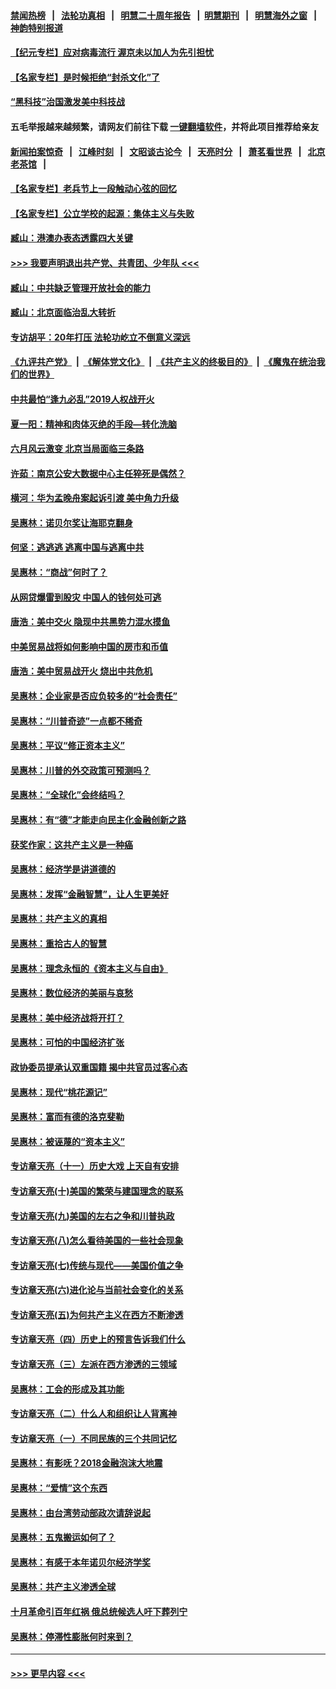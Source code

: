 #### [禁闻热榜](热点新闻.md?=0)  &nbsp;&nbsp;|&nbsp;&nbsp; [法轮功真相](https://github.com/gfw-breaker/truth/blob/master/README.md?=0) &nbsp;&nbsp;|&nbsp;&nbsp; [明慧二十周年报告](https://github.com/gfw-breaker/mh-reports/blob/master/README.md?=0) &nbsp;&nbsp;|&nbsp;&nbsp;[明慧期刊](https://github.com/gfw-breaker/mh-qikan) &nbsp;&nbsp;|&nbsp;&nbsp; [明慧海外之窗](https://github.com/gfw-breaker/mh-news/blob/master/README.md?=0) &nbsp;&nbsp;|&nbsp;&nbsp; [神韵特别报道](https://github.com/gfw-breaker/mh-news/blob/master/shenyun.md?=0)
#### [【纪元专栏】应对病毒流行 渥京未以加人为先引担忧](../pages/nsc423/n11875714.md?t=03042331) 
#### [【名家专栏】是时候拒绝“封杀文化”了](../pages/nsc423/n11814093.md?t=03042331) 
#### [“黑科技”治国激发美中科技战](../pages/nsc423/n11638056.md?t=03042331) 
#### 五毛举报越来越频繁，请网友们前往下载 [一键翻墙软件](https://github.com/gfw-breaker/ssr-accounts)，并将此项目推荐给亲友
#### [新闻拍案惊奇](https://github.com/gfw-breaker/banned-news/blob/master/pages/link4.md) &nbsp;&nbsp;|&nbsp;&nbsp; [江峰时刻](https://github.com/gfw-breaker/banned-news/blob/master/pages/link4.md) &nbsp;&nbsp;|&nbsp;&nbsp; [文昭谈古论今](https://github.com/gfw-breaker/banned-news/blob/master/pages/link4.md) &nbsp;&nbsp;|&nbsp;&nbsp; [天亮时分](https://github.com/gfw-breaker/banned-news/blob/master/pages/link4.md) &nbsp;&nbsp;|&nbsp;&nbsp; [萧茗看世界](https://github.com/gfw-breaker/banned-news/blob/master/pages/link4.md) &nbsp;&nbsp;|&nbsp;&nbsp; [北京老茶馆](https://github.com/gfw-breaker/banned-news/blob/master/pages/link4.md) &nbsp;&nbsp;|&nbsp;&nbsp; 
#### [【名家专栏】老兵节上一段触动心弦的回忆](../pages/nsc423/n11646016.md?t=03042331) 
#### [【名家专栏】公立学校的起源：集体主义与失败](../pages/nsc423/n11601833.md?t=03042331) 
#### [臧山：港澳办表态透露四大关键](../pages/nsc423/n11421628.md?t=03042331) 
#### [>>> 我要声明退出共产党、共青团、少年队 <<<](https://github.com/begood0513/goodnews/blob/master/quit/letter.md) 
#### [臧山：中共缺乏管理开放社会的能力](../pages/nsc423/n11407457.md?t=03042331) 
#### [臧山：北京面临治乱大转折](../pages/nsc423/n11406895.md?t=03042331) 
#### [专访胡平：20年打压 法轮功屹立不倒意义深远](../pages/nsc423/n11398800.md?t=03042331) 
#### [《九评共产党》](https://github.com/begood0513/9ping.md/blob/master/README.md) &nbsp;|&nbsp; [《解体党文化》](../../../../jtdwh.md/blob/master/README.md)  &nbsp;|&nbsp; [《共产主义的终极目的》](../../../../gczydzjmd.md/blob/master/README.md) &nbsp;|&nbsp; [《魔鬼在统治我们的世界》](../../../../mgztzwmdsj.md/blob/master/README.md) 
#### [中共最怕“逢九必乱”2019人权战开火](../pages/nsc423/n11385248.md?t=03042331) 
#### [夏一阳：精神和肉体灭绝的手段—转化洗脑](../pages/nsc423/n11368250.md?t=03042331) 
#### [六月风云激变 北京当局面临三条路](../pages/nsc423/n11313668.md?t=03042331) 
#### [许茹：南京公安大数据中心主任猝死是偶然？](../pages/nsc423/n11064744.md?t=03042331) 
#### [横河：华为孟晚舟案起诉引渡 美中角力升级](../pages/nsc423/n11027230.md?t=03042331) 
#### [吴惠林：诺贝尔奖让海耶克翻身](../pages/nsc423/n10890049.md?t=03042331) 
#### [何坚：逃逃逃 逃离中国与逃离中共](../pages/nsc423/n10592891.md?t=03042331) 
#### [吴惠林：“商战”何时了？](../pages/nsc423/n10573558.md?t=03042331) 
#### [从网贷爆雷到股灾 中国人的钱何处可逃](../pages/nsc423/n10572800.md?t=03042331) 
#### [唐浩：美中交火 隐现中共黑势力混水摸鱼](../pages/nsc423/n10544040.md?t=03042331) 
#### [中美贸易战将如何影响中国的房市和币值](../pages/nsc423/n10543697.md?t=03042331) 
#### [唐浩：美中贸易战开火 烧出中共危机](../pages/nsc423/n10540126.md?t=03042331) 
#### [吴惠林：企业家是否应负较多的“社会责任”](../pages/nsc423/n10535022.md?t=03042331) 
#### [吴惠林：“川普奇迹”一点都不稀奇](../pages/nsc423/n10512808.md?t=03042331) 
#### [吴惠林：平议“修正资本主义”](../pages/nsc423/n10495724.md?t=03042331) 
#### [吴惠林：川普的外交政策可预测吗？](../pages/nsc423/n10462387.md?t=03042331) 
#### [吴惠林：“全球化”会终结吗？](../pages/nsc423/n10452838.md?t=03042331) 
#### [吴惠林：有“德”才能走向民主化金融创新之路](../pages/nsc423/n10432292.md?t=03042331) 
#### [获奖作家：这共产主义是一种癌](../pages/nsc423/n10431541.md?t=03042331) 
#### [吴惠林：经济学是讲道德的](../pages/nsc423/n10398014.md?t=03042331) 
#### [吴惠林：发挥“金融智慧”，让人生更美好](../pages/nsc423/n10375019.md?t=03042331) 
#### [吴惠林：共产主义的真相](../pages/nsc423/n10351394.md?t=03042331) 
#### [吴惠林：重拾古人的智慧](../pages/nsc423/n10337691.md?t=03042331) 
#### [吴惠林：理念永恒的《资本主义与自由》](../pages/nsc423/n10316274.md?t=03042331) 
#### [吴惠林：数位经济的美丽与哀愁](../pages/nsc423/n10292946.md?t=03042331) 
#### [吴惠林：美中经济战将开打？](../pages/nsc423/n10258825.md?t=03042331) 
#### [吴惠林：可怕的中国经济扩张](../pages/nsc423/n10219147.md?t=03042331) 
#### [政协委员提承认双重国籍 揭中共官员过客心态](../pages/nsc423/n10208809.md?t=03042331) 
#### [吴惠林：现代“桃花源记”](../pages/nsc423/n10185234.md?t=03042331) 
#### [吴惠林：富而有德的洛克斐勒](../pages/nsc423/n10142264.md?t=03042331) 
#### [吴惠林：被诬蔑的“资本主义”](../pages/nsc423/n10124816.md?t=03042331) 
#### [专访章天亮（十一）历史大戏 上天自有安排](../pages/nsc423/n10094905.md?t=03042331) 
#### [专访章天亮(十)美国的繁荣与建国理念的联系](../pages/nsc423/n10094899.md?t=03042331) 
#### [专访章天亮(九)美国的左右之争和川普执政](../pages/nsc423/n10094889.md?t=03042331) 
#### [专访章天亮(八)怎么看待美国的一些社会现象](../pages/nsc423/n10094857.md?t=03042331) 
#### [专访章天亮(七)传统与现代——美国价值之争](../pages/nsc423/n10093140.md?t=03042331) 
#### [专访章天亮(六)进化论与当前社会变化的关系](../pages/nsc423/n10092036.md?t=03042331) 
#### [专访章天亮(五)为何共产主义在西方不断渗透](../pages/nsc423/n10083620.md?t=03042331) 
#### [专访章天亮（四）历史上的预言告诉我们什么](../pages/nsc423/n10083606.md?t=03042331) 
#### [专访章天亮（三）左派在西方渗透的三领域](../pages/nsc423/n10081115.md?t=03042331) 
#### [吴惠林：工会的形成及其功能](../pages/nsc423/n10080633.md?t=03042331) 
#### [专访章天亮（二）什么人和组织让人背离神](../pages/nsc423/n10076637.md?t=03042331) 
#### [专访章天亮（一）不同民族的三个共同记忆](../pages/nsc423/n10074188.md?t=03042331) 
#### [吴惠林：有影呒？2018金融泡沫大地震](../pages/nsc423/n10040534.md?t=03042331) 
#### [吴惠林：“爱情”这个东西](../pages/nsc423/n10019423.md?t=03042331) 
#### [吴惠林：由台湾劳动部政次请辞说起](../pages/nsc423/n9979679.md?t=03042331) 
#### [吴惠林：五鬼搬运如何了？](../pages/nsc423/n9925338.md?t=03042331) 
#### [吴惠林：有感于本年诺贝尔经济学奖](../pages/nsc423/n9871883.md?t=03042331) 
#### [吴惠林：共产主义渗透全球](../pages/nsc423/n9812748.md?t=03042331) 
#### [十月革命引百年红祸 俄总统候选人吁下葬列宁](../pages/nsc423/n9810182.md?t=03042331) 
#### [吴惠林：停滞性膨胀何时来到？](../pages/nsc423/n9764136.md?t=03042331) 

----
#### [ >>> 更早内容 <<< ](../indexes/nsc423-earlier.md)
